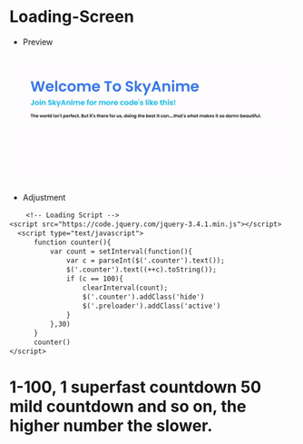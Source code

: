 # Loading-Screen

- Preview

![preview](loading.gif)


- Adjustment
```
    <!-- Loading Script -->
<script src="https://code.jquery.com/jquery-3.4.1.min.js"></script>
  <script type="text/javascript">
	  function counter(){
		  var count = setInterval(function(){
			  var c = parseInt($('.counter').text());
			  $('.counter').text((++c).toString());
			  if (c == 100){
				  clearInterval(count);
				  $('.counter').addClass('hide')
				  $('.preloader').addClass('active')
			  }
		  },30)
	  }
	  counter()
</script>
```
# 1-100, 1 superfast countdown 50 mild countdown and so on, the higher number the slower.
